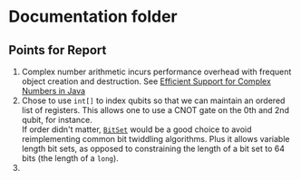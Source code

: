 # Documentation folder

## Points for Report

1. Complex number arithmetic incurs performance overhead with frequent object creation and destruction.  See [Efficient Support for Complex Numbers in Java](http://citeseerx.ist.psu.edu/viewdoc/summary?doi=10.1.1.42.7264)
2. Chose to use `int[]` to index qubits so that we can maintain an ordered list of registers.  This allows one to use a CNOT gate on the 0th and 2nd qubit, for instance.  
If order didn't matter, [`BitSet`](http://docs.oracle.com/javase/7/docs/api/java/util/BitSet.html) would be a good choice to avoid reimplementing common bit twiddling algorithms.  Plus it allows variable length bit sets, as opposed to constraining the length of a bit set to 64 bits (the length of a `long`).
3. 